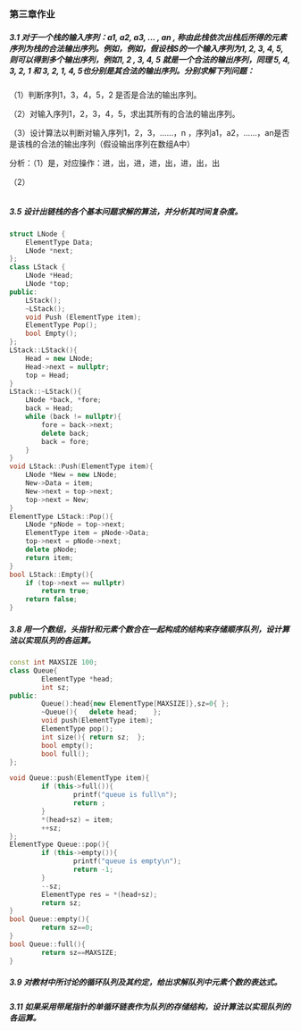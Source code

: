### 第三章作业

##### 3.1 对于一个栈的输入序列：a1, a2, a3, ... , an , 称由此栈依次出栈后所得的元素序列为栈的合法输出序列。例如，例如，假设栈S的一个输入序列为1, 2, 3, 4, 5, 则可以得到多个输出序列，例如1, 2 , 3, 4, 5 就是一个合法的输出序列，同理 5, 4, 3, 2, 1 和 3, 2, 1, 4, 5也分别是其合法的输出序列。分别求解下列问题：

（1）判断序列1，3，4，5，2 是否是合法的输出序列。

（2）对输入序列1，2，3，4，5，求出其所有的合法的输出序列。

（3）设计算法以判断对输入序列1，2，3，……，n ，序列a1，a2，……，an是否是该栈的合法的输出序列（假设输出序列在数组A中）

分析：（1）是，对应操作：进，出，进，进，出，进，出，出

（2）

```c++

```



##### 3.5 设计出链栈的各个基本问题求解的算法，并分析其时间复杂度。

```c++
struct LNode {
    ElementType Data;
    LNode *next;
};
class LStack {
    LNode *Head;
    LNode *top;
public:
    LStack();
    ~LStack();
    void Push (ElementType item);
    ElementType Pop();
    bool Empty();
};
LStack::LStack(){
    Head = new LNode;
    Head->next = nullptr;
    top = Head;
}
LStack::~LStack(){
    LNode *back, *fore;
    back = Head; 
    while (back != nullptr){
        fore = back->next;
        delete back;
        back = fore;
    }
}
void LStack::Push(ElementType item){
    LNode *New = new LNode;
    New->Data = item;
    New->next = top->next;
    top->next = New;
}
ElementType LStack::Pop(){
    LNode *pNode = top->next;
    ElementType item = pNode->Data;
    top->next = pNode->next;
    delete pNode;
    return item;    
}
bool LStack::Empty(){
    if (top->next == nullptr)
        return true;
    return false;
}
```



##### 3.8 用一个数组，头指针和元素个数合在一起构成的结构来存储顺序队列，设计算法以实现队列的各运算。

```c++
const int MAXSIZE 100;
class Queue{
		ElementType *head;
		int sz;
public:
		Queue():head{new ElementType[MAXSIZE]},sz=0{ };
		~Queue(){	delete head;	};
		void push(ElementType item);
		ElementType pop();
		int size(){	return sz;	};
		bool empty();
		bool full();
};

void Queue::push(ElementType item){
		if (this->full()){
				printf("queue is full\n");
				return ;
		}
		*(head+sz) = item;
		++sz;
};
ElementType Queue::pop(){
		if (this->empty()){
				printf("queue is empty\n");
				return -1;
		}
		--sz;
		ElementType res = *(head+sz);
		return sz;
}
bool Queue::empty(){
		return sz==0;
}
bool Queue::full(){
		return sz==MAXSIZE;
}
```



##### 3.9 对教材中所讨论的循环队列及其约定，给出求解队列中元素个数的表达式。



##### 3.11 如果采用带尾指针的单循环链表作为队列的存储结构，设计算法以实现队列的各运算。

